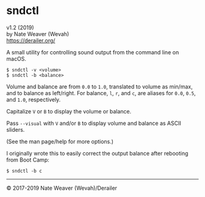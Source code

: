 # sndctl

v1.2 (2019)  
by Nate Weaver (Wevah)  
https://derailer.org/

A small utility for controlling sound output from the command line on macOS.

```
$ sndctl -v <volume>
$ sndctl -b <balance>
```

Volume and balance are from `0.0` to `1.0`, translated to volume as min/max, and to balance as left/right. For balance, `l`, `r`, and `c`, are aliases for `0.0`, `0.5`, and `1.0`, respectively.

Capitalize `V` or `B` to display the volume or balance.

Pass `--visual` with `V` and/or `B` to display volume and balance as ASCII sliders.

(See the man page/help for more options.)

I originally wrote this to easily correct the output balance after rebooting from Boot Camp:

```
$ sndctl -b c
```

----

© 2017-2019 Nate Weaver (Wevah)/Derailer
